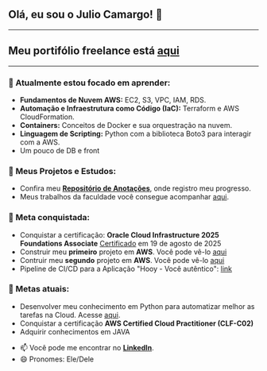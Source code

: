## Olá, eu sou o Julio Camargo! 👋

---
## Meu portifólio freelance está [aqui](https://github.com/julioccamargo/Projetos-entregues)
---

### 🌱 Atualmente estou focado em aprender:
* **Fundamentos de Nuvem AWS:** EC2, S3, VPC, IAM, RDS.
* **Automação e Infraestrutura como Código (IaC):** Terraform e AWS CloudFormation.
* **Containers:** Conceitos de Docker e sua orquestração na nuvem.
* **Linguagem de Scripting:** Python com a biblioteca Boto3 para interagir com a AWS.
* Um pouco de DB e front

### 🔭 Meus Projetos e Estudos:
* Confira meu **[Repositório de Anotações](https://github.com/julioccamargo/artigos)**, onde registro meu progresso.
* Meus trabalhos da faculdade você consegue acompanhar [aqui](link).

### 🎯 Meta conquistada:
*  Conquistar a certificação: **Oracle Cloud Infrastructure 2025 Foundations Associate** [Certificado](https://catalog-education.oracle.com/ords/certview/sharebadge?id=8CA2C2A70AC92E8F36F83B93CBC91428F228639E15865203ECF28778D8B2CD12) em 19 de agosto de 2025
* Construir meu **primeiro** projeto em **AWS**. Você pode vê-lo [aqui](https://github.com/julioccamargo/primeiro-projeto-AWS)
* Contruir meu **segundo** projeto em **AWS**. Você pode vê-lo [aqui](https://github.com/julioccamargo/projeto-docker-ecs)
* Pipeline de CI/CD para a Aplicação "Hooy - Você autêntico": [link](https://github.com/julioccamargo/Hooy/tree/main)

### 🎯 Metas atuais:

* Desenvolver meu conhecimento em Python para automatizar melhor as tarefas na Cloud. Acesse [aqui](https://github.com/julioccamargo/aprendendo-python).
* Conquistar a certificação **AWS Certified Cloud Practitioner (CLF-C02)**
* Adquirir conhecimentos em JAVA

- 📫 Você pode me encontrar no **[LinkedIn](https://linkedin.com/in/julioccamargo)**.
- 😄 Pronomes: Ele/Dele

